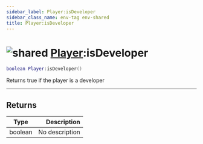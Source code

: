 ```yaml
---
sidebar_label: Player:isDeveloper
sidebar_class_name: env-tag env-shared
title: Player:isDeveloper
---
```


# <img src='/img/wiki/shared.png' alt='shared' data-tag='env-tag' /> [Player](../player/README.md):isDeveloper

```lua
boolean Player:isDeveloper()
```

Returns true if the player is a developer<br/>

-----------------
## Returns

| Type   | Description |
| ------ | ----------: |
| boolean | No description |
